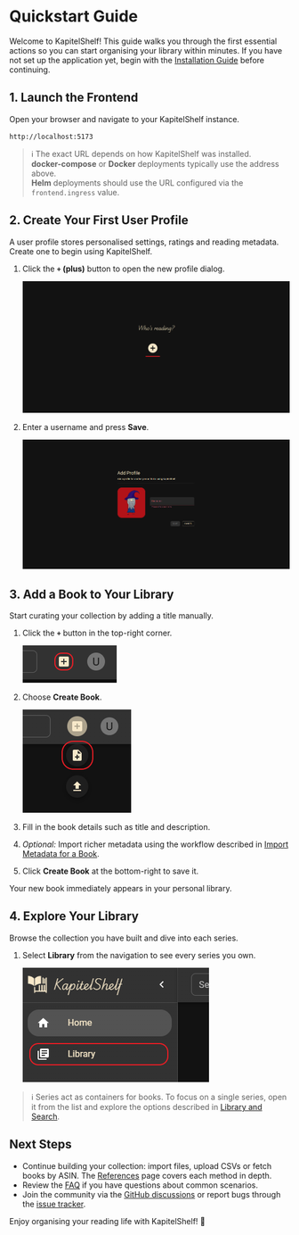 # Quickstart Guide

Welcome to KapitelShelf! This guide walks you through the first essential actions so you can start organising your library within minutes. If you have not set up the application yet, begin with the [Installation Guide](./installation.md) before continuing.

## 1. Launch the Frontend

Open your browser and navigate to your KapitelShelf instance.

```text
http://localhost:5173
```

> ℹ️ The exact URL depends on how KapitelShelf was installed. <br /> **docker-compose** or **Docker** deployments typically use the address above. <br /> **Helm** deployments should use the URL configured via the `frontend.ingress` value.

## 2. Create Your First User Profile

A user profile stores personalised settings, ratings and reading metadata. Create one to begin using KapitelShelf.

1. Click the **`+` (plus)** button to open the new profile dialog.

   ![Create User Profile Button](./.attachments/references/user_profiles/create_user_profile_button.png)

2. Enter a username and press **Save**.

   ![Create User Profile Dialog](./.attachments/references/user_profiles/create_user_profile_dialog.png)

## 3. Add a Book to Your Library

Start curating your collection by adding a title manually.

1. Click the **`+`** button in the top-right corner.

   ![Create Dialog](./.attachments/references/add_book/manual/create_dialog.png)

2. Choose **Create Book**.

   ![Create Book Button](./.attachments/references/add_book/manual/create_book.png)

3. Fill in the book details such as title and description.
4. _Optional:_ Import richer metadata using the workflow described in [Import Metadata for a Book](./references.md#import-metadata-for-a-book).
5. Click **Create Book** at the bottom-right to save it.

Your new book immediately appears in your personal library.

## 4. Explore Your Library

Browse the collection you have built and dive into each series.

1. Select **Library** from the navigation to see every series you own.

   ![Visit Library](./.attachments/references/library/visit_library.png)

> ℹ️ Series act as containers for books. To focus on a single series, open it from the list and explore the options described in [Library and Search](./references.md#library-and-search).

## Next Steps

- Continue building your collection: import files, upload CSVs or fetch books by ASIN. The [References](./references.md) page covers each method in depth.
- Review the [FAQ](./faq.md) if you have questions about common scenarios.
- Join the community via the [GitHub discussions](https://github.com/ThomasMiller01/KapitelShelf/discussions/categories/general) or report bugs through the [issue tracker](https://github.com/ThomasMiller01/KapitelShelf/issues).

Enjoy organising your reading life with KapitelShelf! 🎉
